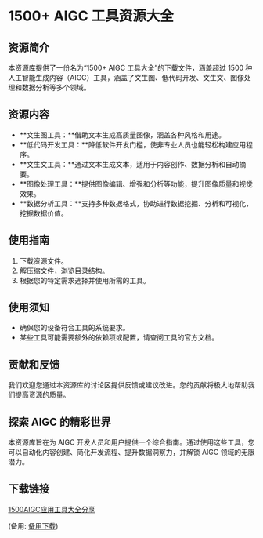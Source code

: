 # 1500+ AIGC 工具资源大全

## 资源简介

本资源库提供了一份名为“1500+ AIGC 工具大全”的下载文件，涵盖超过 1500 种人工智能生成内容（AIGC）工具，涵盖了文生图、低代码开发、文生文、图像处理和数据分析等多个领域。

## 资源内容

- **文生图工具：**借助文本生成高质量图像，涵盖各种风格和用途。
- **低代码开发工具：**降低软件开发门槛，使非专业人员也能轻松构建应用程序。
- **文生文工具：**通过文本生成文本，适用于内容创作、数据分析和自动摘要。
- **图像处理工具：**提供图像编辑、增强和分析等功能，提升图像质量和视觉效果。
- **数据分析工具：**支持多种数据格式，协助进行数据挖掘、分析和可视化，挖掘数据价值。

## 使用指南

1. 下载资源文件。
2. 解压缩文件，浏览目录结构。
3. 根据您的特定需求选择并使用所需的工具。

## 使用须知

- 确保您的设备符合工具的系统要求。
- 某些工具可能需要额外的依赖项或配置，请查阅工具的官方文档。

## 贡献和反馈

我们欢迎您通过本资源库的讨论区提供反馈或建议改进。您的贡献将极大地帮助我们提高资源的质量。

## 探索 AIGC 的精彩世界

本资源库旨在为 AIGC 开发人员和用户提供一个综合指南。通过使用这些工具，您可以自动化内容创建、简化开发流程、提升数据洞察力，并解锁 AIGC 领域的无限潜力。

## 下载链接
[1500AIGC应用工具大全分享](https://pan.quark.cn/s/c486a2aec371) 

(备用: [备用下载](https://pan.baidu.com/s/1g2FvOmr9f9lP0sqclpxekA?pwd=1234))
